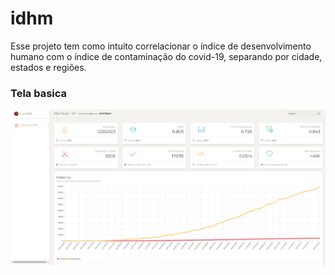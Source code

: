 # idhm
 Esse projeto tem como intuito correlacionar o índice de desenvolvimento humano
 com o índice de contaminação do covid-19, separando por cidade, estados e regiões.
 
 ### Tela basica
 ![municipio](prints/municipio.png)